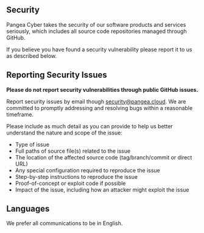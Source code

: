 ## Security

Pangea Cyber takes the security of our software products and services seriously,
which includes all source code repositories managed through GitHub.

If you believe you have found a security vulnerability please report it to us as
described below.

## Reporting Security Issues

**Please do not report security vulnerabilities through public GitHub issues.**

Report security issues by email though security@pangea.cloud. We are committed
to promptly addressing and resolving bugs within a reasonable timeframe.   

Please include as much detail as you can provide to help us better understand
the nature and scope of the issue:

  * Type of issue
  * Full paths of source file(s) related to the issue
  * The location of the affected source code (tag/branch/commit or direct URL)
  * Any special configuration required to reproduce the issue
  * Step-by-step instructions to reproduce the issue
  * Proof-of-concept or exploit code if possible
  * Impact of the issue, including how an attacker might exploit the issue

## Languages

We prefer all communications to be in English.
